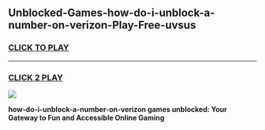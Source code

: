
## Unblocked-Games-how-do-i-unblock-a-number-on-verizon-Play-Free-uvsus
<h3>
<a href="https://premium76.site?title=how-do-i-unblock-a-number-on-verizon&ref=23A">CLICK TO PLAY</a></h3>
<hr>

<h3>
<a href="https://premium76.site?title=how-do-i-unblock-a-number-on-verizon&ref=23A">CLICK 2 PLAY</a>
  
</h3>

<a href="https://premium76.site?title=how-do-i-unblock-a-number-on-verizon&ref=23A"><img src="https://clearcache.store/games.png"></a>


**how-do-i-unblock-a-number-on-verizon games unblocked: Your Gateway to Fun and Accessible Online Gaming**
